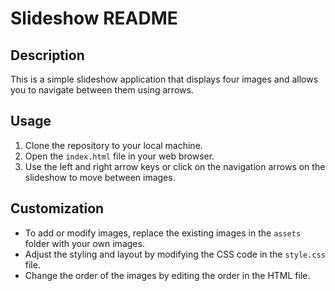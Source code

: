 # Slideshow README

## Description
This is a simple slideshow application that displays four images and allows you to navigate between them using arrows.

## Usage
1. Clone the repository to your local machine.
2. Open the `index.html` file in your web browser.
3. Use the left and right arrow keys or click on the navigation arrows on the slideshow to move between images.

## Customization
- To add or modify images, replace the existing images in the `assets` folder with your own images.
- Adjust the styling and layout by modifying the CSS code in the `style.css` file.
- Change the order of the images by editing the order in the HTML file.



